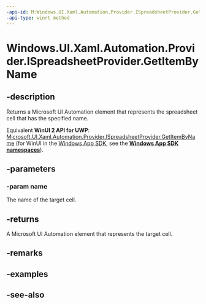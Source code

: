 ```yaml
---
-api-id: M:Windows.UI.Xaml.Automation.Provider.ISpreadsheetProvider.GetItemByName(System.String)
-api-type: winrt method
---
```


<!-- Method syntax
public Windows.UI.Xaml.Automation.Provider.IRawElementProviderSimple GetItemByName(System.String name)
-->

# Windows.UI.Xaml.Automation.Provider.ISpreadsheetProvider.GetItemByName

## -description
Returns a Microsoft UI Automation element that represents the spreadsheet cell that has the specified name.

Equivalent **WinUI 2 API for UWP**: [Microsoft.UI.Xaml.Automation.Provider.ISpreadsheetProvider.GetItemByName](/windows/winui/api/microsoft.ui.xaml.automation.provider.ispreadsheetprovider.getitembyname) (for WinUI in the [Windows App SDK](/windows/apps/windows-app-sdk/), see the **[Windows App SDK namespaces](/windows/windows-app-sdk/api/winrt/)**).

## -parameters
### -param name
The name of the target cell.

## -returns
A Microsoft UI Automation element that represents the target cell.

## -remarks

## -examples

## -see-also
